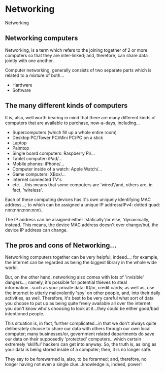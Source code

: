 # Networking
Networking

## Networking computers

Networking, is a term which refers to the joining together of 2 or more computers so that they are inter-linked; and, therefore, can share data jointly with one another.

Computer networking, generally consists of two separate parts which is related to a mixture of both...
- Hardware
- Software

## The many different kinds of computers

It is, also, well worth bearing in mind that there are many different kinds of computers that are available to purchase, now-a-days, including...
- Supercomputers (which fill up a whole entire room)
- Desktop PC/Tower PC/Mini PC/PC on a stick
- Laptop
- Palmtop
- Single board computers: Raspberry Pi/...
- Tablet computer: iPad/...
- Mobile phones: iPhone/...
- Computer inside of a watch: Apple Watch/...
- Game computers: XBox/...
- Internet connected TV's
- etc.
...this means that some computers are 'wired'/and, others are, in fact, 'wireless'.

Each of these computing devices has it's own uniquely identifying MAC address...; to which can be assigned a unique IP address(IPv4: dotted quad: nnn:nnn:nnn:nnn). 

The IP address can be assigned either 'statically'/or else, 'dynamically, instead. This means, the device MAC address doesn't ever change/but, the device IP address can change.

## The pros and cons of Networking...

Networking computers together can be very helpful, indeed...; for example, the internet can be regarded as being the biggest library in the whole wide world.

But, on the other hand, networking also comes with lots of 'invisible' dangers...; namely, it's possible for potential thieves to steal information...such as your private data: ID/or, credit cards; as well as, use the internet to utterly malevolently 'spy' on other people, and, into their daily activities, as well. Therefore, it's best to be very careful what sort of data you choose to put up as being quite freely available all over the internet; you don't know who's choosing to look at it...they could be either good/bad intentioned people. 

This situation is, in fact, further complicated...in that we don't always quite deliberately choose to share our data with others through our own local computer; many businesses/or, government related departments do save our data on their supposedly 'protected' computers...which certain extremely 'skillful' hackers can get into anyway. So, the truth is, as long as your data is being stored inside of a computer; then, it is no longer safe. 

They say to be forewarned is, also, to be forarmed; and, therefore, no longer having not even a single clue...knowledge is, indeed, power!
